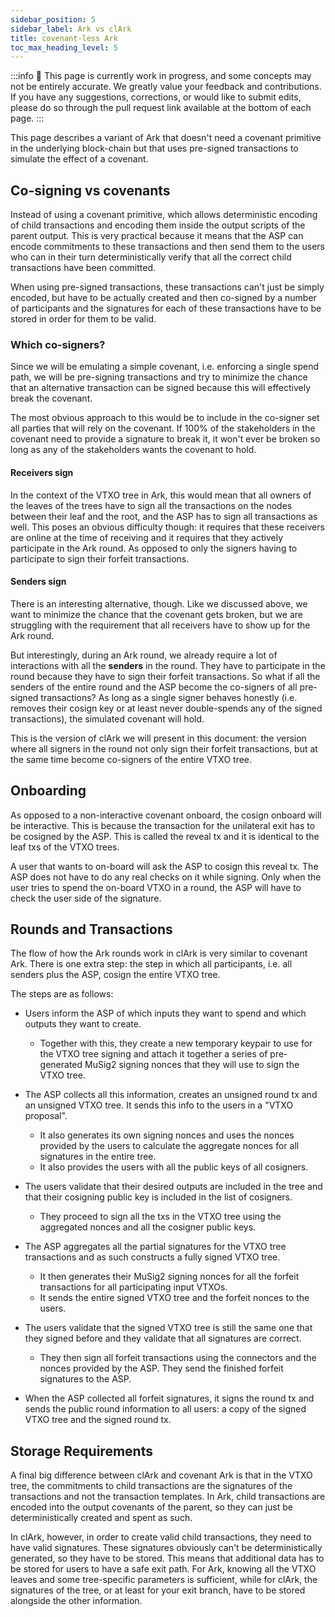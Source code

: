 ```yaml
---
sidebar_position: 5
sidebar_label: Ark vs clArk
title: covenant-less Ark
toc_max_heading_level: 5
---
```


:::info
🚧 This page is currently work in progress, and some concepts may not be entirely accurate. We greatly value your feedback and contributions. If you have any suggestions, corrections, or would like to submit edits, please do so through the pull request link available at the bottom of each page.
:::

This page describes a variant of Ark that doesn't need a covenant primitive in
the underlying block-chain but that uses pre-signed transactions to simulate
the effect of a covenant.


## Co-signing vs covenants

Instead of using a covenant primitive, which allows deterministic encoding of
child transactions and encoding them inside the output scripts of the parent
output. This is very practical because it means that the ASP can encode
commitments to these transactions and then send them to the users who can in
their turn deterministically verify that all the correct child transactions
have been committed.

When using pre-signed transactions, these transactions can't just be simply
encoded, but have to be actually created and then co-signed by a number of
participants and the signatures for each of these transactions have to be
stored in order for them to be valid.

### Which co-signers?

Since we will be emulating a simple covenant, i.e. enforcing a single spend
path, we will be pre-signing transactions and try to minimize the chance that
an alternative transaction can be signed because this will effectively break
the covenant.

The most obvious approach to this would be to include in the co-signer set all
parties that will rely on the covenant. If 100% of the stakeholders in the
covenant need to provide a signature to break it, it won't ever be broken so
long as any of the stakeholders wants the covenant to hold.

#### Receivers sign

In the context of the VTXO tree in Ark, this would mean that all owners of the
leaves of the trees have to sign all the transactions on the nodes between
their leaf and the root, and the ASP has to sign all transactions as well. This
poses an obvious difficulty though: it requires that these receivers are online
at the time of receiving and it requires that they actively participate in the
Ark round. As opposed to only the signers having to participate to sign their
forfeit transactions.

#### Senders sign

There is an interesting alternative, though. Like we discussed above, we want
to minimize the chance that the covenant gets broken, but we are struggling
with the requirement that all receivers have to show up for the Ark round.

But interestingly, during an Ark round, we already require a lot of
interactions with all the **senders** in the round. They have to participate in
the round because they have to sign their forfeit transactions. So what if all
the senders of the entire round and the ASP become the co-signers of all
pre-signed transactions? As long as a single signer behaves honestly (i.e.
removes their cosign key or at least never double-spends any of the signed
transactions), the simulated covenant will hold.

This is the version of clArk we will present in this document: the version
where all signers in the round not only sign their forfeit transactions, but at
the same time become co-signers of the entire VTXO tree.


## Onboarding

As opposed to a non-interactive covenant onboard, the cosign onboard will be
interactive. This is because the transaction for the unilateral exit has to be
cosigned by the ASP. This is called the reveal tx and it is identical to the
leaf txs of the VTXO trees.

A user that wants to on-board will ask the ASP to cosign this reveal tx. The
ASP does not have to do any real checks on it while signing. Only when the user
tries to spend the on-board VTXO in a round, the ASP will have to check the
user side of the signature.


## Rounds and Transactions

The flow of how the Ark rounds work in clArk is very similar to covenant Ark.
There is one extra step: the step in which all participants, i.e. all senders
plus the ASP, cosign the entire VTXO tree.

The steps are as follows:

- Users inform the ASP of which inputs they want to spend and which outputs
  they want to create.
  - Together with this, they create a new temporary keypair to use for the VTXO
    tree signing and attach it together a series of pre-generated MuSig2
    signing nonces that they will use to sign the VTXO tree.

- The ASP collects all this information, creates an unsigned round tx and an
  unsigned VTXO tree. It sends this info to the users in a "VTXO proposal".
  - It also generates its own signing nonces and uses the nonces provided by
    the users to calculate the aggregate nonces for all signatures in the
    entire tree.
  - It also provides the users with all the public keys of all cosigners.

- The users validate that their desired outputs are included in the tree and
  that their cosigning public key is included in the list of cosigners.
  - They proceed to sign all the txs in the VTXO tree using the aggregated
    nonces and all the cosigner public keys.

- The ASP aggregates all the partial signatures for the VTXO tree transactions
  and as such constructs a fully signed VTXO tree.
  - It then generates their MuSig2 signing nonces for all the forfeit
    transactions for all participating input VTXOs.
  - It sends the entire signed VTXO tree and the forfeit nonces to the users.

- The users validate that the signed VTXO tree is still the same one that they
  signed before and they validate that all signatures are correct.
  - They then sign all forfeit transactions using the connectors and the nonces
    provided by the ASP. They send the finished forfeit signatures to the ASP.

- When the ASP collected all forfeit signatures, it signs the round tx and
  sends the public round information to all users: a copy of the signed VTXO
  tree and the signed round tx.



## Storage Requirements

A final big difference between clArk and covenant Ark is that in the VTXO tree,
the commitments to child transactions are the signatures of the transactions
and not the transaction templates. In Ark, child transactions are encoded into
the output covenants of the parent, so they can just be deterministically
created and spent as such.

In clArk, however, in order to create valid child transactions, they need to
have valid signatures. These signatures obviously can't be deterministically
generated, so they have to be stored. This means that additional data has to be
stored for users to have a safe exit path. For Ark, knowing all the VTXO leaves
and some tree-specific parameters is sufficient, while for clArk, the
signatures of the tree, or at least for your exit branch, have to be stored
alongside the other information.
